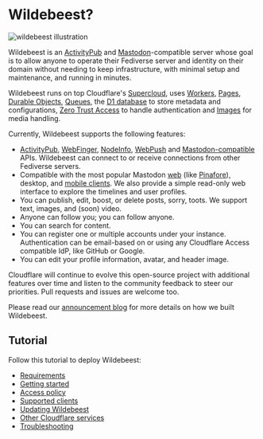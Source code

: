 # Wildebeest?

![wildebeest illustration](https://imagedelivery.net/NkfPDviynOyTAOI79ar_GQ/3654789b-089c-493a-85b4-be3f8f594c00/header)

Wildebeest is an [ActivityPub](https://www.w3.org/TR/activitypub/) and [Mastodon](https://joinmastodon.org/)-compatible server whose goal is to allow anyone to operate their Fediverse server and identity on their domain without needing to keep infrastructure, with minimal setup and maintenance, and running in minutes.

Wildebeest runs on top Cloudflare's [Supercloud](https://blog.cloudflare.com/welcome-to-the-supercloud-and-developer-week-2022/), uses [Workers](https://workers.cloudflare.com/), [Pages](https://pages.cloudflare.com/), [Durable Objects](https://developers.cloudflare.com/workers/learning/using-durable-objects/), [Queues](https://developers.cloudflare.com/queues/), the [D1 database](https://developers.cloudflare.com/d1/) to store metadata and configurations, [Zero Trust Access](https://www.cloudflare.com/en-gb/products/zero-trust/access/) to handle authentication and [Images](https://www.cloudflare.com/en-gb/products/cloudflare-images/) for media handling.

Currently, Wildebeest supports the following features:

- [ActivityPub](https://www.w3.org/TR/activitypub/), [WebFinger](https://www.rfc-editor.org/rfc/rfc7033), [NodeInfo](https://github.com/cloudflare/wildebeest/tree/main/functions/nodeinfo), [WebPush](https://datatracker.ietf.org/doc/html/rfc8030) and [Mastodon-compatible](https://docs.joinmastodon.org/api/) APIs. Wildebeest can connect to or receive connections from other Fediverse servers.
- Compatible with the most popular Mastodon [web](https://github.com/nolanlawson/pinafore) (like [Pinafore](https://github.com/nolanlawson/pinafore)), desktop, and [mobile clients](https://joinmastodon.org/apps). We also provide a simple read-only web interface to explore the timelines and user profiles.
- You can publish, edit, boost, or delete posts, sorry, toots. We support text, images, and (soon) video.
- Anyone can follow you; you can follow anyone.
- You can search for content.
- You can register one or multiple accounts under your instance. Authentication can be email-based on or using any Cloudflare Access compatible IdP, like GitHub or Google.
- You can edit your profile information, avatar, and header image.

Cloudflare will continue to evolve this open-source project with additional features over time and listen to the community feedback to steer our priorities. Pull requests and issues are welcome too.

Please read our [announcement blog](https://blog.cloudflare.com/welcome-to-wildebeest-the-fediverse-on-cloudflare/) for more details on how we built Wildebeest.

## Tutorial

Follow this tutorial to deploy Wildebeest:

- [Requirements](docs/requirements.md)
- [Getting started](docs/getting-started.md)
- [Access policy](docs/access-policy.md)
- [Supported clients](docs/supported-clients.md)
- [Updating Wildebeest](docs/updating.md)
- [Other Cloudflare services](docs/other-services.md)
- [Troubleshooting](docs/troubleshooting.md)
